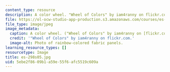 ```yaml
---
content_type: resource
description: A color wheel. "Wheel of Colors" by iam4ranny on flickr.com.
file: https://ol-ocw-studio-app-production.s3.amazonaws.com/courses/es-298-art-of-color-spring-2005/5ebe2f8609b1a59e55f6afc5519c609a_es-298s05.jpg
file_type: image/jpeg
image_metadata:
  caption: A color wheel. ("Wheel of Colors" by iam4ranny on [flickr.com](http://www.flickr.com/).)
  credit: '"Wheel of Colors" by iam4ranny on flickr.com.'
  image-alt: Photo of rainbow-colored fabric panels.
learning_resource_types: []
resourcetype: Image
title: es-298s05.jpg
uid: 5ebe2f86-09b1-a59e-55f6-afc5519c609a
---
```

